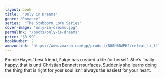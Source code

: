 ```yaml
---
layout: book
title:  "Only in Dreams"
genre: "Romance"
series:  "The Stubborn Love Series"
cover-image: "only-in-dreams.jpg"
permalink: "/books/only-in-dreams"
price: "$3.99"
bookNumber: 2
amazonLink: "https://www.amazon.com/gp/product/B00H6DAPH2/ref=as_li_tl?ie=UTF8&tag=owensmc-20&camp=1789&creative=9325&linkCode=as2&creativeASIN=B00H6DAPH2&linkId=0cf4c3698a386b07e0c5a44b229f9f35"
---
```

Emmie Hayes’ best friend, Paige has created a life for herself. She’s finally happy, that is until Christian Bennett resurfaces. Suddenly she learns doing the thing that is right for your soul isn’t always the easiest for your heart.
